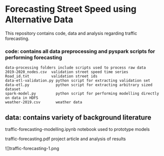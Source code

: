 # Forecasting Street Speed using Alternative Data


This repository contains code, data and analysis regarding traffic forecasting. 

### code: contains all data preprocessing and pyspark scripts for performing forecasting
    data-processing folders include scripts used to process raw data
    2019-2020_nodes.csv  validation street speed time series
    Road_id.txt          validation street ids
    data-etl-validation.py python script for extracting validation set
    data-etl.py            python script for extracting arbitrary sized dataset
    spark-model.py         python script for performing modelling directly on data in HDFS
    weather-2019.csv       weather data 


## data: contains variety of background literature


traffic-forecasting-modelling.ipynb   notebook used to prototype models 

traffic-forecasting.pdf               project article and analysis of results

![]traffic-forecasting-1.png
